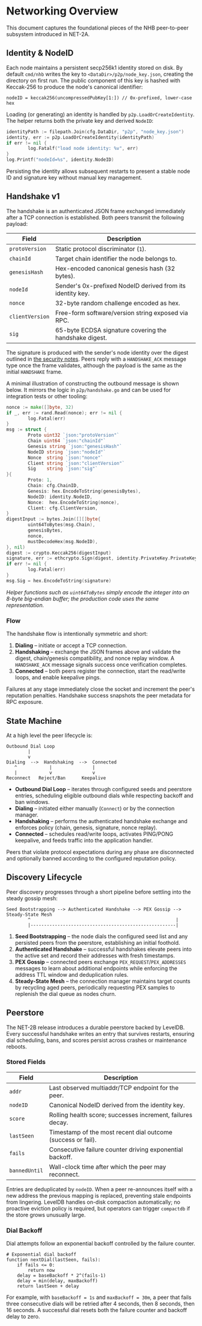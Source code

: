 # Networking Overview

This document captures the foundational pieces of the NHB peer-to-peer
subsystem introduced in NET-2A.

## Identity & NodeID

Each node maintains a persistent secp256k1 identity stored on disk. By default
`cmd/nhb` writes the key to `<DataDir>/p2p/node_key.json`, creating the directory
on first run. The public component of this key is hashed with Keccak-256 to
produce the node's canonical identifier:

```
nodeID = keccak256(uncompressedPubKey[1:]) // 0x-prefixed, lower-case hex
```

Loading (or generating) an identity is handled by `p2p.LoadOrCreateIdentity`. The
helper returns both the private key and derived `NodeID`:

```go
identityPath := filepath.Join(cfg.DataDir, "p2p", "node_key.json")
identity, err := p2p.LoadOrCreateIdentity(identityPath)
if err != nil {
        log.Fatalf("load node identity: %v", err)
}
log.Printf("nodeId=%s", identity.NodeID)
```

Persisting the identity allows subsequent restarts to present a stable node ID
and signature key without manual key management.

## Handshake v1

The handshake is an authenticated JSON frame exchanged immediately after a TCP
connection is established. Both peers transmit the following payload:

| Field | Description |
| ----- | ----------- |
| `protoVersion` | Static protocol discriminator (`1`). |
| `chainId` | Target chain identifier the node belongs to. |
| `genesisHash` | Hex-encoded canonical genesis hash (32 bytes). |
| `nodeId` | Sender's 0x-prefixed NodeID derived from its identity key. |
| `nonce` | 32-byte random challenge encoded as hex. |
| `clientVersion` | Free-form software/version string exposed via RPC. |
| `sig` | 65-byte ECDSA signature covering the handshake digest. |

The signature is produced with the sender's node identity over the digest
outlined in [the security notes](./security.md). Peers reply with a
`HANDSHAKE_ACK` message type once the frame validates, although the payload is
the same as the initial `HANDSHAKE` frame.

A minimal illustration of constructing the outbound message is shown below. It
mirrors the logic in `p2p/handshake.go` and can be used for integration tests or
other tooling:

```go
nonce := make([]byte, 32)
if _, err := rand.Read(nonce); err != nil {
        log.Fatal(err)
}
msg := struct {
        Proto uint32 `json:"protoVersion"`
        Chain uint64 `json:"chainId"`
        Genesis string `json:"genesisHash"`
        NodeID string `json:"nodeId"`
        Nonce  string `json:"nonce"`
        Client string `json:"clientVersion"`
        Sig    string `json:"sig"`
}{
        Proto: 1,
        Chain: cfg.ChainID,
        Genesis: hex.EncodeToString(genesisBytes),
        NodeID: identity.NodeID,
        Nonce:  hex.EncodeToString(nonce),
        Client: cfg.ClientVersion,
}
digestInput := bytes.Join([][]byte{
        uint64ToBytes(msg.Chain),
        genesisBytes,
        nonce,
        mustDecodeHex(msg.NodeID),
}, nil)
digest := crypto.Keccak256(digestInput)
signature, err := ethcrypto.Sign(digest, identity.PrivateKey.PrivateKey)
if err != nil {
        log.Fatal(err)
}
msg.Sig = hex.EncodeToString(signature)
```

*Helper functions such as `uint64ToBytes` simply encode the integer into an
8-byte big-endian buffer; the production code uses the same representation.*

### Flow

The handshake flow is intentionally symmetric and short:

1. **Dialing** – initiate or accept a TCP connection.
2. **Handshaking** – exchange the JSON frames above and validate the digest,
   chain/genesis compatibility, and nonce replay window. A `HANDSHAKE_ACK`
   message signals success once verification completes.
3. **Connected** – both peers register the connection, start the read/write
   loops, and enable keepalive pings.

Failures at any stage immediately close the socket and increment the peer's
reputation penalties. Handshake success snapshots the peer metadata for RPC
exposure.

## State Machine

At a high level the peer lifecycle is:

```
Outbound Dial Loop
        |
        v
Dialing  -->  Handshaking  -->  Connected
   ^            |               |
   |            v               v
Reconnect   Reject/Ban      Keepalive
```

* **Outbound Dial Loop** – iterates through configured seeds and peerstore
  entries, scheduling eligible outbound dials while respecting backoff and ban
  windows.
* **Dialing** – initiated either manually (`Connect`) or by the connection
  manager.
* **Handshaking** – performs the authenticated handshake exchange and enforces
  policy (chain, genesis, signature, nonce replay).
* **Connected** – schedules read/write loops, activates PING/PONG keepalive, and
  feeds traffic into the application handler.

Peers that violate protocol expectations during any phase are disconnected and
optionally banned according to the configured reputation policy.

## Discovery Lifecycle

Peer discovery progresses through a short pipeline before settling into the
steady gossip mesh:

```
Seed Bootstrapping --> Authenticated Handshake --> PEX Gossip --> Steady-State Mesh
        ^                                                      |
        |------------------------------------------------------|
```

1. **Seed Bootstrapping** – the node dials the configured seed list and any
   persisted peers from the peerstore, establishing an initial foothold.
2. **Authenticated Handshake** – successful handshakes elevate peers into the
   active set and record their addresses with fresh timestamps.
3. **PEX Gossip** – connected peers exchange `PEX_REQUEST`/`PEX_ADDRESSES`
   messages to learn about additional endpoints while enforcing the address
   TTL window and deduplication rules.
4. **Steady-State Mesh** – the connection manager maintains target counts by
   recycling aged peers, periodically requesting PEX samples to replenish the
   dial queue as nodes churn.

## Peerstore

The NET-2B release introduces a durable peerstore backed by LevelDB. Every
successful handshake writes an entry that survives restarts, ensuring dial
scheduling, bans, and scores persist across crashes or maintenance reboots.

### Stored Fields

| Field | Description |
| ----- | ----------- |
| `addr` | Last observed multiaddr/TCP endpoint for the peer. |
| `nodeID` | Canonical NodeID derived from the identity key. |
| `score` | Rolling health score; successes increment, failures decay. |
| `lastSeen` | Timestamp of the most recent dial outcome (success or fail). |
| `fails` | Consecutive failure counter driving exponential backoff. |
| `bannedUntil` | Wall-clock time after which the peer may reconnect. |

Entries are deduplicated by `nodeID`. When a peer re-announces itself with a new
address the previous mapping is replaced, preventing stale endpoints from
lingering. LevelDB handles on-disk compaction automatically; no proactive
eviction policy is required, but operators can trigger `compactdb` if the store
grows unusually large.

### Dial Backoff

Dial attempts follow an exponential backoff controlled by the failure counter.

```text
# Exponential dial backoff
function nextDial(lastSeen, fails):
    if fails <= 0:
        return now
    delay = baseBackoff * 2^(fails-1)
    delay = min(delay, maxBackoff)
    return lastSeen + delay
```

For example, with `baseBackoff = 1s` and `maxBackoff = 30m`, a peer that fails
three consecutive dials will be retried after 4 seconds, then 8 seconds, then
16 seconds. A successful dial resets both the failure counter and backoff delay
to zero.
